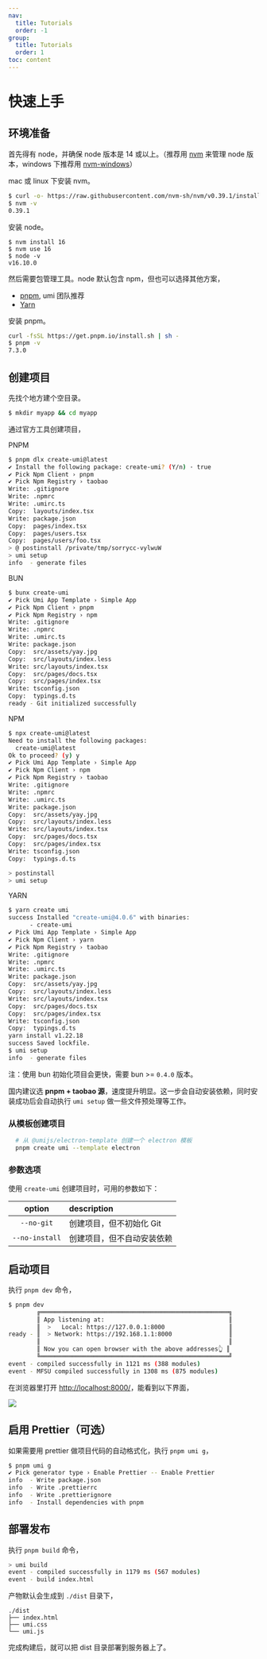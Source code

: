 ```yaml
---
nav:
  title: Tutorials
  order: -1
group:
  title: Tutorials
  order: 1
toc: content
---
```


# 快速上手

## 环境准备

首先得有 node，并确保 node 版本是 14 或以上。（推荐用 [nvm](https://github.com/nvm-sh/nvm) 来管理 node 版本，windows 下推荐用 [nvm-windows](https://github.com/coreybutler/nvm-windows)）

mac 或 linux 下安装 nvm。

```bash
$ curl -o- https://raw.githubusercontent.com/nvm-sh/nvm/v0.39.1/install.sh | bash
$ nvm -v
0.39.1
```

安装 node。

```
$ nvm install 16
$ nvm use 16
$ node -v
v16.10.0
```

然后需要包管理工具。node 默认包含 npm，但也可以选择其他方案，

- [pnpm](https://pnpm.io/installation), umi 团队推荐
- [Yarn](https://yarnpkg.com/getting-started/install)

安装 pnpm。

```bash
curl -fsSL https://get.pnpm.io/install.sh | sh -
$ pnpm -v
7.3.0
```

## 创建项目

先找个地方建个空目录。

```bash
$ mkdir myapp && cd myapp
```

通过官方工具创建项目，

PNPM

```bash
$ pnpm dlx create-umi@latest
✔ Install the following package: create-umi? (Y/n) · true
✔ Pick Npm Client › pnpm
✔ Pick Npm Registry › taobao
Write: .gitignore
Write: .npmrc
Write: .umirc.ts
Copy:  layouts/index.tsx
Write: package.json
Copy:  pages/index.tsx
Copy:  pages/users.tsx
Copy:  pages/users/foo.tsx
> @ postinstall /private/tmp/sorrycc-vylwuW
> umi setup
info  - generate files
```

BUN

```bash
$ bunx create-umi
✔ Pick Umi App Template › Simple App
✔ Pick Npm Client › pnpm
✔ Pick Npm Registry › npm
Write: .gitignore
Write: .npmrc
Write: .umirc.ts
Write: package.json
Copy:  src/assets/yay.jpg
Copy:  src/layouts/index.less
Write: src/layouts/index.tsx
Copy:  src/pages/docs.tsx
Copy:  src/pages/index.tsx
Write: tsconfig.json
Copy:  typings.d.ts
ready - Git initialized successfully
```

NPM

```bash
$ npx create-umi@latest
Need to install the following packages:
  create-umi@latest
Ok to proceed? (y) y
✔ Pick Umi App Template › Simple App
✔ Pick Npm Client › npm
✔ Pick Npm Registry › taobao
Write: .gitignore
Write: .npmrc
Write: .umirc.ts
Write: package.json
Copy:  src/assets/yay.jpg
Copy:  src/layouts/index.less
Write: src/layouts/index.tsx
Copy:  src/pages/docs.tsx
Copy:  src/pages/index.tsx
Write: tsconfig.json
Copy:  typings.d.ts

> postinstall
> umi setup
```

YARN

```bash
$ yarn create umi
success Installed "create-umi@4.0.6" with binaries:
      - create-umi
✔ Pick Umi App Template › Simple App
✔ Pick Npm Client › yarn
✔ Pick Npm Registry › taobao
Write: .gitignore
Write: .npmrc
Write: .umirc.ts
Write: package.json
Copy:  src/assets/yay.jpg
Copy:  src/layouts/index.less
Write: src/layouts/index.tsx
Copy:  src/pages/docs.tsx
Copy:  src/pages/index.tsx
Write: tsconfig.json
Copy:  typings.d.ts
yarn install v1.22.18
success Saved lockfile.
$ umi setup
info  - generate files
```

注：使用 bun 初始化项目会更快，需要 bun >= `0.4.0` 版本。

国内建议选 **pnpm + taobao 源**，速度提升明显。这一步会自动安装依赖，同时安装成功后会自动执行 `umi setup` 做一些文件预处理等工作。

### 从模板创建项目

```bash
  # 从 @umijs/electron-template 创建一个 electron 模板
  pnpm create umi --template electron
```

### 参数选项

使用 `create-umi` 创建项目时，可用的参数如下：

|     option     | description                |
| :------------: | :------------------------- |
|   `--no-git`   | 创建项目，但不初始化 Git   |
| `--no-install` | 创建项目，但不自动安装依赖 |

## 启动项目

执行 `pnpm dev` 命令，

```bash
$ pnpm dev
        ╔═════════════════════════════════════════════════════╗
        ║ App listening at:                                   ║
        ║  >   Local: https://127.0.0.1:8000                  ║
ready - ║  > Network: https://192.168.1.1:8000                ║
        ║                                                     ║
        ║ Now you can open browser with the above addresses👆 ║
        ╚═════════════════════════════════════════════════════╝
event - compiled successfully in 1121 ms (388 modules)
event - MFSU compiled successfully in 1308 ms (875 modules)
```

在浏览器里打开 [http://localhost:8000/](http://localhost:8000/)，能看到以下界面，

![](https://img.alicdn.com/imgextra/i2/O1CN01ufcj8M1Lpt1yXd8sy_!!6000000001349-2-tps-1372-1298.png)

## 启用 Prettier（可选）

如果需要用 prettier 做项目代码的自动格式化，执行 `pnpm umi g`，

```bash
$ pnpm umi g
✔ Pick generator type › Enable Prettier -- Enable Prettier
info  - Write package.json
info  - Write .prettierrc
info  - Write .prettierignore
info  - Install dependencies with pnpm
```

## 部署发布

执行 `pnpm build` 命令，

```bash
> umi build
event - compiled successfully in 1179 ms (567 modules)
event - build index.html
```

产物默认会生成到 `./dist` 目录下，

```
./dist
├── index.html
├── umi.css
└── umi.js
```

完成构建后，就可以把 dist 目录部署到服务器上了。
